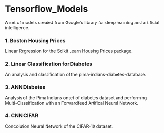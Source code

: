 # Tensorflow_Models
A set of models created from Google's library for deep learning and artificial intelligence.

### 1. Boston Housing Prices
Linear Regression for the Scikit Learn Housing Prices package.

### 2. Linear Classification for Diabetes
An analysis and classification of the pima-indians-diabetes-database.

### 3. ANN Diabetes
Analysis of the Pima Indians onset of diabetes dataset and performing Multi-Classification with an Forwardfeed Artifical Neural Network.

### 4. CNN CIFAR
Concolution Neural Network of the CIFAR-10 dataset.
